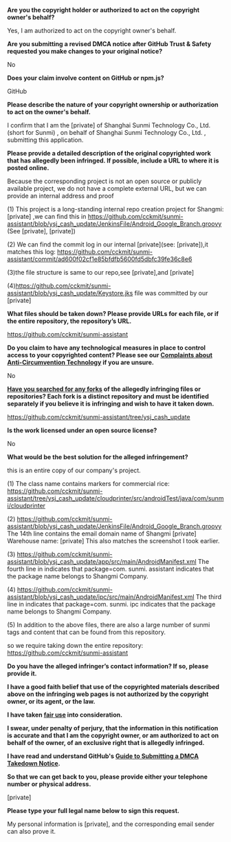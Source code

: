 **Are you the copyright holder or authorized to act on the copyright owner's behalf?**

Yes, I am authorized to act on the copyright owner's behalf.

**Are you submitting a revised DMCA notice after GitHub Trust & Safety requested you make changes to your original notice?**

No

**Does your claim involve content on GitHub or npm.js?**

GitHub

**Please describe the nature of your copyright ownership or authorization to act on the owner's behalf.**

I confirm that I am the [private] of Shanghai Sunmi Technology Co., Ltd. (short for Sunmi) , on behalf of Shanghai Sunmi Technology Co., Ltd. , submitting this application.

**Please provide a detailed description of the original copyrighted work that has allegedly been infringed. If possible, include a URL to where it is posted online.**

Because the corresponding project is not an open source or publicly available project, we do not have a complete external URL, but we can provide an internal address and proof

(1) This project is a long-standing internal repo creation project for Shangmi: [private] ,we can find this in https://github.com/cckmit/sunmi-assistant/blob/ysj_cash_update/JenkinsFile/Android_Google_Branch.groovy (See [private], [private])

(2) We can find the commit log in our internal [private](see: [private]),it matches this log: https://github.com/cckmit/sunmi-assistant/commit/ad600f02cf1e85bfdfb5600fd5dbfc39fe36c8e6

(3)the file structure is same to our repo,see [private],and [private]

(4)https://github.com/cckmit/sunmi-assistant/blob/ysj_cash_update/Keystore.jks file was committed by  our [private]



**What files should be taken down? Please provide URLs for each file, or if the entire repository, the repository’s URL.**

https://github.com/cckmit/sunmi-assistant

**Do you claim to have any technological measures in place to control access to your copyrighted content? Please see our <a href="https://docs.github.com/articles/guide-to-submitting-a-dmca-takedown-notice#complaints-about-anti-circumvention-technology">Complaints about Anti-Circumvention Technology</a> if you are unsure.**

No

**<a href="https://docs.github.com/articles/dmca-takedown-policy#b-what-about-forks-or-whats-a-fork">Have you searched for any forks</a> of the allegedly infringing files or repositories? Each fork is a distinct repository and must be identified separately if you believe it is infringing and wish to have it taken down.**

https://github.com/cckmit/sunmi-assistant/tree/ysj_cash_update

**Is the work licensed under an open source license?**

No

**What would be the best solution for the alleged infringement?**

this is an entire copy of our company's project.

(1) The class name contains markers for commercial rice: https://github.com/cckmit/sunmi-assistant/tree/ysj_cash_update/cloudprinter/src/androidTest/java/com/sunmi/cloudprinter

(2) https://github.com/cckmit/sunmi-assistant/blob/ysj_cash_update/JenkinsFile/Android_Google_Branch.groovy The 14th line contains the email domain name of Shangmi [private] Warehouse name: [private] This also matches the screenshot I took earlier.

(3) https://github.com/cckmit/sunmi-assistant/blob/ysj_cash_update/app/src/main/AndroidManifest.xml The fourth line in indicates that package=com. sunmi. assistant indicates that the package name belongs to Shangmi Company.

(4) https://github.com/cckmit/sunmi-assistant/blob/ysj_cash_update/ipc/src/main/AndroidManifest.xml The third line in indicates that package=com. sunmi. ipc indicates that the package name belongs to Shangmi Company.

(5) In addition to the above files, there are also a large number of sunmi tags and content that can be found from this repository.

so we require  taking down the entire repository: https://github.com/cckmit/sunmi-assistant

**Do you have the alleged infringer’s contact information? If so, please provide it.**

**I have a good faith belief that use of the copyrighted materials described above on the infringing web pages is not authorized by the copyright owner, or its agent, or the law.**

**I have taken <a href="https://www.lumendatabase.org/topics/22">fair use</a> into consideration.**

**I swear, under penalty of perjury, that the information in this notification is accurate and that I am the copyright owner, or am authorized to act on behalf of the owner, of an exclusive right that is allegedly infringed.**

**I have read and understand GitHub's <a href="https://docs.github.com/articles/guide-to-submitting-a-dmca-takedown-notice/">Guide to Submitting a DMCA Takedown Notice</a>.**

**So that we can get back to you, please provide either your telephone number or physical address.**

[private]

**Please type your full legal name below to sign this request.**

My personal information is [private], and the corresponding email sender can also prove it.
